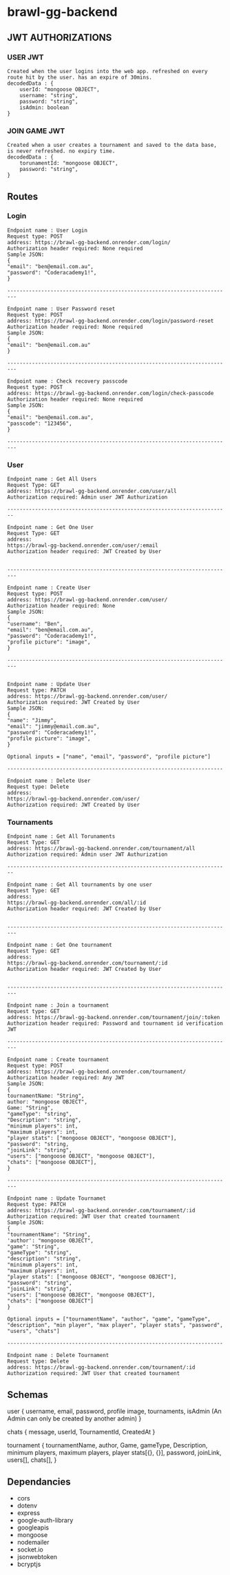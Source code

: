 # brawl-gg-backend

## JWT AUTHORIZATIONS

### USER JWT

    Created when the user logins into the web app. refreshed on every route hit by the user. has an expire of 30mins.
    decodedData : {
        userId: "mongoose OBJECT",
        username: "string",
        password: "string",
        isAdmin: boolean
    }

### JOIN GAME JWT

    Created when a user creates a tournament and saved to the data base, is never refreshed. no expiry time.
    decodedData : {
        torunamentId: "mongoose OBJECT",
        password: "string",
    }

## Routes

### Login

    Endpoint name : User Login
    Request type: POST
    address: https://brawl-gg-backend.onrender.com/login/
    Authorization header required: None required
    Sample JSON:
    {
    "email": "ben@email.com.au",
    "password": "Coderacademy1!",
    }

    -------------------------------------------------------------------------

    Endpoint name : User Password reset
    Request type: POST
    address: https://brawl-gg-backend.onrender.com/login/password-reset
    Authorization header required: None required
    Sample JSON:
    {
    "email": "ben@email.com.au"
    }

    -------------------------------------------------------------------------

    Endpoint name : Check recovery passcode
    Request type: POST
    address: https://brawl-gg-backend.onrender.com/login/check-passcode
    Authorization header required: None required
    Sample JSON:
    {
    "email": "ben@email.com.au",
    "passcode": "123456",
    }

    -------------------------------------------------------------------------

### User

    Endpoint name : Get All Users
    Request Type: GET
    address: https://brawl-gg-backend.onrender.com/user/all
    Authorization required: Admin user JWT Authurization

    ------------------------------------------------------------------------

    Endpoint name : Get One User
    Request Type: GET
    address: 
    https://brawl-gg-backend.onrender.com/user/:email
    Authorization header required: JWT Created by User
    

    -------------------------------------------------------------------------

    Endpoint name : Create User
    Request type: POST
    address: https://brawl-gg-backend.onrender.com/user/
    Authorization header required: None
    Sample JSON:
    {
    "username": "Ben",
    "email": "ben@email.com.au",
    "password": "Coderacademy1!",
    "profile picture": "image",
    }

    -------------------------------------------------------------------------

    
    Endpoint name : Update User
    Request type: PATCH
    address: https://brawl-gg-backend.onrender.com/user/
    Authorization required: JWT Created by User
    Sample JSON:
    {
    "name": "Jimmy",
    "email": "jimmy@email.com.au",
    "password": "Coderacademy1!",
    "profile picture": "image",
    }

    Optional inputs = ["name", "email", "password", "profile picture"]

    ----------------------------------------------------------------------

    Endpoint name : Delete User
    Request type: Delete
    address: 
    https://brawl-gg-backend.onrender.com/user/
    Authorization required: JWT Created by User

### Tournaments

    Endpoint name : Get All Torunaments
    Request Type: GET
    address: https://brawl-gg-backend.onrender.com/tournament/all
    Authorization required: Admin user JWT Authurization

    ------------------------------------------------------------------------

    Endpoint name : Get All tournaments by one user
    Request Type: GET
    address: 
    https://brawl-gg-backend.onrender.com/all/:id
    Authorization header required: JWT Created by User
    

    -------------------------------------------------------------------------
    
    Endpoint name : Get One tournament
    Request Type: GET
    address: 
    https://brawl-gg-backend.onrender.com/tournament/:id
    Authorization header required: JWT Created by User
    

    -------------------------------------------------------------------------

    Endpoint name : Join a tournament
    Request type: GET
    address: https://brawl-gg-backend.onrender.com/tournament/join/:token
    Authorization header required: Password and tournament id verification JWT

    -------------------------------------------------------------------------

    Endpoint name : Create tournament
    Request type: POST
    address: https://brawl-gg-backend.onrender.com/tournament/
    Authorization header required: Any JWT
    Sample JSON:
    {
    tournamentName: "String",
    author: "mongoose OBJECT",
    Game: "String",
    "gameType": "string",
    "Description": "string",
    "minimum players": int,
    "maximum players": int,
    "player stats": ["mongoose OBJECT", "mongoose OBJECT"],
    "password": "string,
    "joinLink": "string",
    "users": ["mongoose OBJECT", "mongoose OBJECT"],
    "chats": ["mongoose OBJECT"],
    }

    -------------------------------------------------------------------------
    
    Endpoint name : Update Tournamet
    Request type: PATCH
    address: https://brawl-gg-backend.onrender.com/tournament/:id
    Authorization required: JWT User that created tournament
    Sample JSON:
    {
    "tournamentName": "String",
    'author': "mongoose OBJECT",
    "game": "String",
    "gameType": "string",
    "description": "string",
    "minimum players": int,
    "maximum players": int,
    "player stats": ["mongoose OBJECT", "mongoose OBJECT"],
    "password": "string",
    "joinLink": "string",
    "users": ["mongoose OBJECT", "mongoose OBJECT"],
    "chats": ["mongoose OBJECT"]
    }

    Optional inputs = ["tournamentName", "author", "game", "gameType", "description", "min player", "max player", "player stats", "password", "users", "chats"]

    ----------------------------------------------------------------------

    Endpoint name : Delete Tournament
    Request type: Delete
    address: https://brawl-gg-backend.onrender.com/tournament/:id
    Authorization required: JWT User that created tournament

## Schemas

user {
    username,
    email,
    password,
    profile image,
    tournaments,
    isAdmin (An Admin can only be created by another admin)
}

chats {
    message,
    userId,
    TournamentId,
    CreatedAt
}

tournament {
    tournamentName,
    author,
    Game,
    gameType,
    Description,
    minimum players,
    maximum players,
    player stats[{}, {}],
    password,
    joinLink,
    users[],
    chats[],
}

## Dependancies

- cors
- dotenv
- express
- google-auth-library
- googleapis
- mongoose
- nodemailer
- socket.io
- jsonwebtoken
- bcryptjs